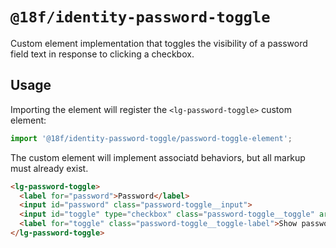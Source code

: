 # `@18f/identity-password-toggle`

Custom element implementation that toggles the visibility of a password field text in response to clicking a checkbox.

## Usage

Importing the element will register the `<lg-password-toggle>` custom element:

```ts
import '@18f/identity-password-toggle/password-toggle-element';
```

The custom element will implement associatd behaviors, but all markup must already exist.

```html
<lg-password-toggle>
  <label for="password">Password</label>
  <input id="password" class="password-toggle__input">
  <input id="toggle" type="checkbox" class="password-toggle__toggle" aria-controls="password">
  <label for="toggle" class="password-toggle__toggle-label">Show password</label>
</lg-password-toggle>
```
